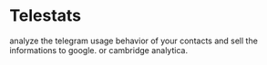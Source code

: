 # Telestats

analyze the telegram usage behavior of your contacts and sell the informations to google. or cambridge analytica.
